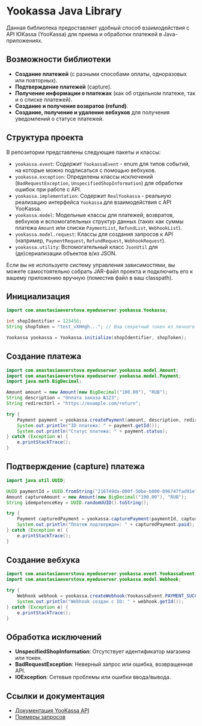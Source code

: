 # Yookassa Java Library

Данная библиотека предоставляет удобный способ взаимодействия с API ЮKassa (YooKassa) для приема и обработки платежей в Java-приложениях.

## Возможности библиотеки

- **Создание платежей** (с разными способами оплаты, одноразовых или повторных).
- **Подтверждение платежей** (capture).
- **Получение информации о платежах** (как об отдельном платеже, так и о списке платежей).
- **Создание и получение возвратов (refund)**.
- **Создание, получение и удаление вебхуков** для получения уведомлений о статусе платежей.

## Структура проекта

В репозитории представлены следующие пакеты и классы:

- `yookassa.event`: Содержит `YookassaEvent` - enum для типов событий, на которые можно подписаться с помощью вебхуков.
- `yookassa.exception`: Определены классы исключений (`BadRequestException`, `UnspecifiedShopInformation`) для обработки ошибок при работе с API.
- `yookassa.implementation`: Содержит `RealYookassa` - реальную реализацию интерфейса `Yookassa` для взаимодействия с API YooKassa.
- `yookassa.model`: Модельные классы для платежей, возвратов, вебхуков и вспомогательных структур данных (таких как суммы платежа `Amount` или списки `PaymentList`, `RefundList`, `WebhookList`).
- `yookassa.model.request`: Классы для создания запросов к API (например, `PaymentRequest`, `RefundRequest`, `WebhookRequest`).
- `yookassa.utility`: Вспомогательный класс `JsonUtil` для (де)сериализации объектов в/из JSON.

Если вы не используете систему управления зависимостями, вы можете самостоятельно собрать JAR-файл проекта и подключить его к вашему приложению вручную (поместив файл в ваш classpath).

## Инициализация

```java
import com.anastasiaeverstova.myeduserver.yookassa.Yookassa;

int shopIdentifier = 123456;
String shopToken = "test_vXHHgh..."; // Ваш секретный токен из личного кабинета YooKassa

Yookassa yookassa = Yookassa.initialize(shopIdentifier, shopToken);
```
## Создание платежа

```java
import com.anastasiaeverstova.myeduserver.yookassa.model.Amount;
import com.anastasiaeverstova.myeduserver.yookassa.model.Payment;
import java.math.BigDecimal;

Amount amount = new Amount(new BigDecimal("100.00"), "RUB");
String description = "Оплата заказа №123";
String redirectUrl = "https://example.com/return";

try {
    Payment payment = yookassa.createPayment(amount, description, redirectUrl);
    System.out.println("ID платежа: " + payment.getId());
    System.out.println("Статус платежа: " + payment.status);
} catch (Exception e) {
    e.printStackTrace();
}
```
## Подтверждение (capture) платежа

```java
import java.util.UUID;

UUID paymentId = UUID.fromString("216749da-000f-50be-b000-096747fad91e");
Amount captureAmount = new Amount(new BigDecimal("100.00"), "RUB");
String idempotenceKey = UUID.randomUUID().toString();

try {
    Payment capturedPayment = yookassa.capturePayment(paymentId, captureAmount, idempotenceKey);
    System.out.println("Платеж подтвержден: " + capturedPayment.paid);
} catch (Exception e) {
    e.printStackTrace();
}
```
## Создание вебхука

```java
import com.anastasiaeverstova.myeduserver.yookassa.event.YookassaEvent;
import com.anastasiaeverstova.myeduserver.yookassa.model.Webhook;

try {
    Webhook webhook = yookassa.createWebhook(YookassaEvent.PAYMENT_SUCCESS_PAID, "https://example.com/webhook");
    System.out.println("Webhook создан с ID: " + webhook.getId());
} catch (Exception e) {
    e.printStackTrace();
}
```
## Обработка исключений

- **UnspecifiedShopInformation**: Отсутствует идентификатор магазина или токен.
- **BadRequestException**: Неверный запрос или ошибка, возвращенная API.
- **IOException**: Сетевые проблемы или ошибки ввода/вывода.

## Ссылки и документация

- [Документация YooKassa API](https://yookassa.ru/developers)
- [Примеры запросов](https://yookassa.ru/developers/api)
